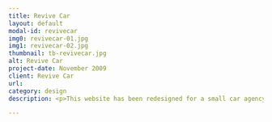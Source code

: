 ```yaml
---
title: Revive Car
layout: default
modal-id: revivecar
img0: revivecar-01.jpg
img1: revivecar-02.jpg
thumbnail: tb-revivecar.jpg
alt: Revive Car
project-date: November 2009
client: Revive Car
url: 
category: design
description: <p>This website has been redesigned for a small car agency, with the intent of attracting a younger audience.</p><p>The pallet of colours and font chosen convey the idea of speed and stylish | tuned cars.</p>

---
```

